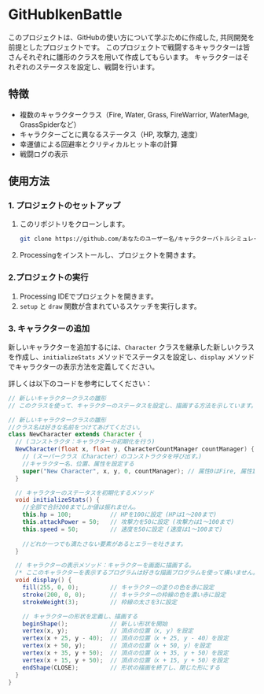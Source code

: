 # GitHubIkenBattle

このプロジェクトは、GitHubの使い方について学ぶために作成した, 共同開発を前提としたプロジェクトです。
このプロジェクトで戦闘するキャラクターは皆さんそれぞれに雛形のクラスを用いて作成してもらいます。
キャラクターはそれぞれのステータスを設定し、戦闘を行います。

## 特徴

- 複数のキャラクタークラス（Fire, Water, Grass, FireWarrior, WaterMage, GrassSpiderなど）
- キャラクターごとに異なるステータス（HP, 攻撃力, 速度）
- 幸運値による回避率とクリティカルヒット率の計算
- 戦闘ログの表示

## 使用方法


### 1. プロジェクトのセットアップ

1. このリポジトリをクローンします。

    ```bash
    git clone https://github.com/あなたのユーザー名/キャラクターバトルシミュレーション.git
    ```

2. Processingをインストールし、プロジェクトを開きます。

### 2.プロジェクトの実行

1. Processing IDEでプロジェクトを開きます。
2. `setup` と `draw` 関数が含まれているスケッチを実行します。

### 3. キャラクターの追加

新しいキャラクターを追加するには、`Character` クラスを継承した新しいクラスを作成し、`initializeStats` メソッドでステータスを設定し、`display` メソッドでキャラクターの表示方法を定義してください。

詳しくは以下のコードを参考にしてください：

```java
// 新しいキャラクタークラスの雛形
// このクラスを使って、キャラクターのステータスを設定し、描画する方法を示しています。

// 新しいキャラクタークラスの雛形
//クラス名は好きな名前をつけてあげてください。
class NewCharacter extends Character {
  // (コンストラクタ：キャラクターの初期化を行う)
  NewCharacter(float x, float y, CharacterCountManager countManager) {
    // (スーパークラス（Character）のコンストラクタを呼び出す。)
    //キャラクター名、位置、属性を設定する
    super("New Character", x, y, 0, countManager); // 属性0はFire, 属性1はWater, 属性2はGrass
  }

  // キャラクターのステータスを初期化するメソッド
  void initializeStats() {
    //全部で合計200までしか値は振れません。
    this.hp = 100;           // HPを100に設定 (HPは1〜200まで)
    this.attackPower = 50;   // 攻撃力を50に設定 (攻撃力は1〜100まで)
    this.speed = 50;         // 速度を50に設定 (速度は1〜100まで)
    
    //どれか一つでも満たさない要素があるとエラーを吐きます。
  }

  // キャラクターの表示メソッド：キャラクターを画面に描画する。
  /* ここのキャラクターを表示するプログラムは好きな描画プログラムを使って構いません。しかし, x,yを用いて描画してください。*/
  void display() {
    fill(255, 0, 0);         // キャラクターの塗りの色を赤に設定
    stroke(200, 0, 0);       // キャラクターの枠線の色を濃い赤に設定
    strokeWeight(3);         // 枠線の太さを3に設定

    // キャラクターの形状を定義し、描画する
    beginShape();            // 新しい形状を開始
    vertex(x, y);            // 頂点の位置（x, y）を設定
    vertex(x + 25, y - 40);  // 頂点の位置（x + 25, y - 40）を設定
    vertex(x + 50, y);       // 頂点の位置（x + 50, y）を設定
    vertex(x + 35, y + 50);  // 頂点の位置（x + 35, y + 50）を設定
    vertex(x + 15, y + 50);  // 頂点の位置（x + 15, y + 50）を設定
    endShape(CLOSE);         // 形状の描画を終了し、閉じた形にする
  }
}
